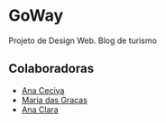 # GoWay

Projeto de Design Web. Blog de turismo

## Colaboradoras

- [Ana Ceciya](https://github.com/cecilya1)
- [Maria das Graças](https://github.com/mgdantas1)
- [Ana Clara](https://github.com/anaclaraa1)